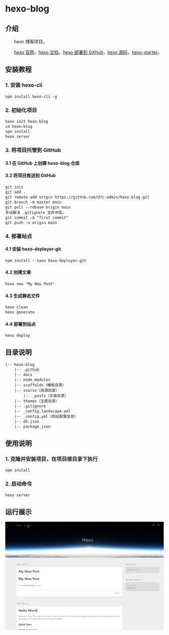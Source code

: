 # hexo-blog

## 介绍

hexo 博客项目。

[hexo 官网](https://hexo.io/zh-cn/)，[hexo 文档](https://hexo.io/zh-cn/docs/)，[hexo 部署到 GitHub](https://hexo.io/zh-cn/docs/github-pages)，[hexo 源码](https://github.com/hexojs/hexo)，[hexo-starter](https://github.com/hexojs/hexo-starter)。

## 安装教程

### 1. 安装 hexo-cli

```
npm install hexo-cli -g
```

### 2. 初始化项目

```
hexo init hexo-blog
cd hexo-blog
npm install
hexo server
```

### 3. 将项目托管到 GitHub

#### 3.1 在 GitHub 上创建 hexo-blog 仓库

#### 3.2 将项目推送到 GitHub

```
git init
git add .
git remote add origin https://github.com/d7c-admin/hexo-blog.git
git branch -m master main
git pull --rebase origin main
手动解决 .gitignore 文件冲突。
git commit -m "first commit"
git push -u origin main
```

### 4. 部署站点

#### 4.1 安装 hexo-deployer-git

```
npm install --save hexo-deployer-git
```

#### 4.2 创建文章

```
hexo new "My New Post"
```

#### 4.3 生成静态文件

```
hexo clean
hexo generate
```

#### 4.4 部署到站点

```
hexo deploy
```

## 目录说明

```
|-- hexo-blog
    |-- .github
    |-- docs
    |-- node_modules
    |-- scaffolds（模板目录）
    |-- source（资源目录）
        |-- _posts（文章目录）
    |-- themes（主题目录）
    |-- .gitignore
    |-- _config.landscape.yml
    |-- _config.yml（网站配置信息）
    |-- db.json
    |-- package.json
```

## 使用说明

### 1. 克隆并安装项目，在项目根目录下执行

```
npm install
```

### 2. 启动命令

```
hexo server
```

## 运行展示

<img src="./docs/展示.png">

<style>p{text-indent:2em}</style>
